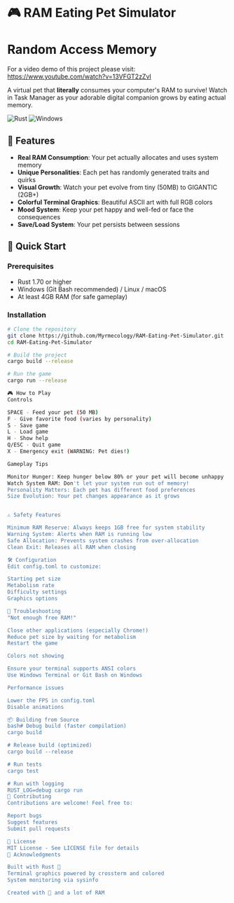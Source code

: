 # 🎮 RAM Eating Pet Simulator
# Random Access Memory

For a video demo of this project please visit: https://www.youtube.com/watch?v=13VFGT2zZvI 

A virtual pet that **literally** consumes your computer's RAM to survive! Watch in Task Manager as your adorable digital companion grows by eating actual memory. 

![Rust](https://img.shields.io/badge/rust-%23000000.svg?style=for-the-badge&logo=rust&logoColor=white)
![Windows](https://img.shields.io/badge/Windows-0078D6?style=for-the-badge&logo=windows&logoColor=white)

## 🌟 Features

- **Real RAM Consumption**: Your pet actually allocates and uses system memory
- **Unique Personalities**: Each pet has randomly generated traits and quirks
- **Visual Growth**: Watch your pet evolve from tiny (50MB) to GIGANTIC (2GB+)
- **Colorful Terminal Graphics**: Beautiful ASCII art with full RGB colors
- **Mood System**: Keep your pet happy and well-fed or face the consequences
- **Save/Load System**: Your pet persists between sessions

## 🚀 Quick Start

### Prerequisites
- Rust 1.70 or higher
- Windows (Git Bash recommended) / Linux / macOS
- At least 4GB RAM (for safe gameplay)

### Installation

```bash
# Clone the repository
git clone https://github.com/Myrmecology/RAM-Eating-Pet-Simulator.git
cd RAM-Eating-Pet-Simulator

# Build the project
cargo build --release

# Run the game
cargo run --release

🎮 How to Play
Controls

SPACE - Feed your pet (50 MB)
F - Give favorite food (varies by personality)
S - Save game
L - Load game
H - Show help
Q/ESC - Quit game
X - Emergency exit (WARNING: Pet dies!)

Gameplay Tips

Monitor Hunger: Keep hunger below 80% or your pet will become unhappy
Watch System RAM: Don't let your system run out of memory!
Personality Matters: Each pet has different food preferences
Size Evolution: Your pet changes appearance as it grows


⚠️ Safety Features

Minimum RAM Reserve: Always keeps 1GB free for system stability
Warning System: Alerts when RAM is running low
Safe Allocation: Prevents system crashes from over-allocation
Clean Exit: Releases all RAM when closing

🛠️ Configuration
Edit config.toml to customize:

Starting pet size
Metabolism rate
Difficulty settings
Graphics options

🐛 Troubleshooting
"Not enough free RAM!"

Close other applications (especially Chrome!)
Reduce pet size by waiting for metabolism
Restart the game

Colors not showing

Ensure your terminal supports ANSI colors
Use Windows Terminal or Git Bash on Windows

Performance issues

Lower the FPS in config.toml
Disable animations

📦 Building from Source
bash# Debug build (faster compilation)
cargo build

# Release build (optimized)
cargo build --release

# Run tests
cargo test

# Run with logging
RUST_LOG=debug cargo run
🤝 Contributing
Contributions are welcome! Feel free to:

Report bugs
Suggest features
Submit pull requests

📜 License
MIT License - See LICENSE file for details
🙏 Acknowledgments

Built with Rust 🦀
Terminal graphics powered by crossterm and colored
System monitoring via sysinfo

Created with 💙 and a lot of RAM

